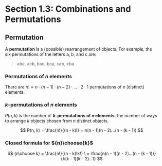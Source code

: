 # Section 1.3: Combinations and Permutations 

## Permutation

A **permutation** is a (possible) rearrangement of objects. For example, the
six permutations of the letters a, b, and c are:

> abc, acb, bac, bca, cab, cba

### Permutations of $n$ elements

There are $n! = n \cdot (n - 1) \cdot (n - 2) \cdot ... \cdot 2 \cdot 1$
permutations of $n$ (distinct) elements.


### $k$-permutations of $n$ elements

$P(n, k)$ is the number of **$k$-permutations of $n$ elements**, the number
of ways to arrange $k$ objects chosen from $n$ distinct objects.

$$
P(n, k) = \frac{n!}{(n - k)!} = n(n - 1)(n - 2)...(n - (k - 1))
$$

### Closed formula for ${n}\choose{k}$

$$
{n\choose k} = \frac{n!}{(n - k)!k!} \
= \frac{n(n - 1)(n - 2)...(n - (k - 1))}{k(k - 1)(k - 2)...1}
$$

